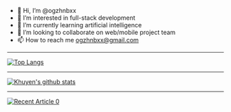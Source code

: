 - 👋 Hi, I’m @ogzhnbxx
- 👀 I’m interested in full-stack development
- 🌱 I’m currently learning artificial intelligence
- 💞️ I’m looking to collaborate on web/mobile project team
- 📫 How to reach me ogzhnbxx@gmail.com


----------------------------------------------------------------------------

[![Top Langs](https://github-readme-stats.vercel.app/api/top-langs/?username=anuraghazra)](https://github.com/anuraghazra/github-readme-stats)

----------------------------------------------------------------------------


[![Khuyen's github stats](https://github-readme-stats.vercel.app/api?username=oguzhanbilgin&count_private=true&show_icons=true&theme=radical&hide_rank=false)](https://github.com/anuraghazra/github-readme-stats)


----------------------------------------------------------------------------


<a target="_blank" href="https://github-readme-medium-recent-article.vercel.app/medium/@khuyentran1476/0"><img src="https://github-readme-medium-recent-article.vercel.app/medium/@khuyentran1476/0" alt="Recent Article 0">



<!---
ogzhnbxx/ogzhnbxx is a ✨ special ✨ repository because its `README.md` (this file) appears on your GitHub profile.
You can click the Preview link to take a look at your changes.
--->
